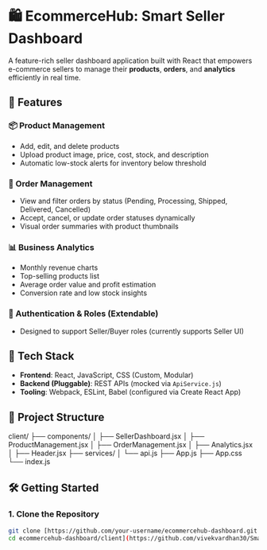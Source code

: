 # 🛍️ EcommerceHub: Smart Seller Dashboard

A feature-rich seller dashboard application built with React that empowers e-commerce sellers to manage their **products**, **orders**, and **analytics** efficiently in real time.

## 🚀 Features

### 📦 Product Management
- Add, edit, and delete products
- Upload product image, price, cost, stock, and description
- Automatic low-stock alerts for inventory below threshold

### 📃 Order Management
- View and filter orders by status (Pending, Processing, Shipped, Delivered, Cancelled)
- Accept, cancel, or update order statuses dynamically
- Visual order summaries with product thumbnails

### 📊 Business Analytics
- Monthly revenue charts
- Top-selling products list
- Average order value and profit estimation
- Conversion rate and low stock insights

### 🔐 Authentication & Roles (Extendable)
- Designed to support Seller/Buyer roles (currently supports Seller UI)

## 🧩 Tech Stack

- **Frontend**: React, JavaScript, CSS (Custom, Modular)
- **Backend (Pluggable)**: REST APIs (mocked via `ApiService.js`)
- **Tooling**: Webpack, ESLint, Babel (configured via Create React App)

## 📁 Project Structure
client/
├── components/
│ ├── SellerDashboard.jsx
│ ├── ProductManagement.jsx
│ ├── OrderManagement.jsx
│ ├── Analytics.jsx
│ ├── Header.jsx
├── services/
│ └── api.js
├── App.js
├── App.css
└── index.js

## 🛠️ Getting Started

### 1. Clone the Repository

```bash
git clone [https://github.com/your-username/ecommercehub-dashboard.git
cd ecommercehub-dashboard/client](https://github.com/vivekvardhan30/Smart-Seller-Dashboard-for-E-commerce-Management.git)










